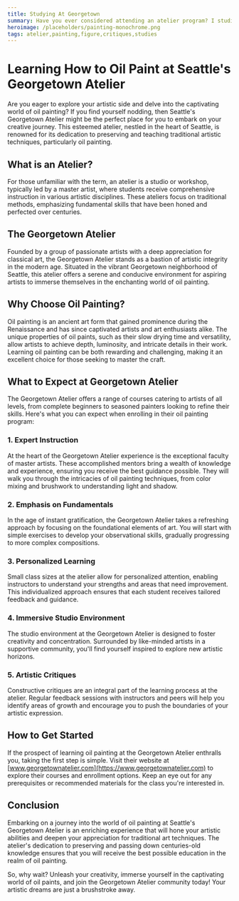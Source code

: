 ```yaml
---
title: Studying At Georgetown
summary: Have you ever considered attending an atelier program? I studied imaginative realism at Georgetown Atelier. My thoughts on the atlier experience...
heroimage: /placeholders/painting-monochrome.png
tags: atelier,painting,figure,critiques,studies
---
```


# Learning How to Oil Paint at Seattle's Georgetown Atelier

Are you eager to explore your artistic side and delve into the captivating world of oil painting? If you find yourself nodding, then Seattle's Georgetown Atelier might be the perfect place for you to embark on your creative journey. This esteemed atelier, nestled in the heart of Seattle, is renowned for its dedication to preserving and teaching traditional artistic techniques, particularly oil painting.

## What is an Atelier?

For those unfamiliar with the term, an atelier is a studio or workshop, typically led by a master artist, where students receive comprehensive instruction in various artistic disciplines. These ateliers focus on traditional methods, emphasizing fundamental skills that have been honed and perfected over centuries.

## The Georgetown Atelier

Founded by a group of passionate artists with a deep appreciation for classical art, the Georgetown Atelier stands as a bastion of artistic integrity in the modern age. Situated in the vibrant Georgetown neighborhood of Seattle, this atelier offers a serene and conducive environment for aspiring artists to immerse themselves in the enchanting world of oil painting.

## Why Choose Oil Painting?

Oil painting is an ancient art form that gained prominence during the Renaissance and has since captivated artists and art enthusiasts alike. The unique properties of oil paints, such as their slow drying time and versatility, allow artists to achieve depth, luminosity, and intricate details in their work. Learning oil painting can be both rewarding and challenging, making it an excellent choice for those seeking to master the craft.

## What to Expect at Georgetown Atelier

The Georgetown Atelier offers a range of courses catering to artists of all levels, from complete beginners to seasoned painters looking to refine their skills. Here's what you can expect when enrolling in their oil painting program:

### 1. Expert Instruction

At the heart of the Georgetown Atelier experience is the exceptional faculty of master artists. These accomplished mentors bring a wealth of knowledge and experience, ensuring you receive the best guidance possible. They will walk you through the intricacies of oil painting techniques, from color mixing and brushwork to understanding light and shadow.

### 2. Emphasis on Fundamentals

In the age of instant gratification, the Georgetown Atelier takes a refreshing approach by focusing on the foundational elements of art. You will start with simple exercises to develop your observational skills, gradually progressing to more complex compositions.

### 3. Personalized Learning

Small class sizes at the atelier allow for personalized attention, enabling instructors to understand your strengths and areas that need improvement. This individualized approach ensures that each student receives tailored feedback and guidance.

### 4. Immersive Studio Environment

The studio environment at the Georgetown Atelier is designed to foster creativity and concentration. Surrounded by like-minded artists in a supportive community, you'll find yourself inspired to explore new artistic horizons.

### 5. Artistic Critiques

Constructive critiques are an integral part of the learning process at the atelier. Regular feedback sessions with instructors and peers will help you identify areas of growth and encourage you to push the boundaries of your artistic expression.

## How to Get Started

If the prospect of learning oil painting at the Georgetown Atelier enthralls you, taking the first step is simple. Visit their website at [www.georgetownatelier.com](https://www.georgetownatelier.com) to explore their courses and enrollment options. Keep an eye out for any prerequisites or recommended materials for the class you're interested in.

## Conclusion

Embarking on a journey into the world of oil painting at Seattle's Georgetown Atelier is an enriching experience that will hone your artistic abilities and deepen your appreciation for traditional art techniques. The atelier's dedication to preserving and passing down centuries-old knowledge ensures that you will receive the best possible education in the realm of oil painting.

So, why wait? Unleash your creativity, immerse yourself in the captivating world of oil paints, and join the Georgetown Atelier community today! Your artistic dreams are just a brushstroke away.
